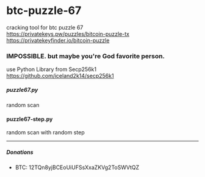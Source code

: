 # btc-puzzle-67
cracking tool for btc puzzle 67<br>
https://privatekeys.pw/puzzles/bitcoin-puzzle-tx<br>
https://privatekeyfinder.io/bitcoin-puzzle<br>

### IMPOSSIBLE. but maybe you're God favorite person.

use Python Library from Secp256k1<br>
https://github.com/iceland2k14/secp256k1

##### puzzle67.py
random scan
#### puzzle67-step.py
random scan with random step

-------
##### Donations
- BTC: 12TQn8yjBCEoUiUFSsXxaZKVg2ToSWVtQZ
